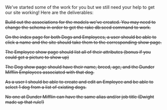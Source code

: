 
We’ve started some of the work for you but we still need your help to get our site working! Here are the deliverables:

~~Build out the associations for the models we’ve created. You may need to change the schema in order to get the rake db:seed command to work.~~

~~On the index page for both Dogs and Employees, a user should be able to click a name and the site should take them to the corresponding show page.~~

~~The Employee show page should list all of their attributes (bonus if you could get a picture to show up)~~

~~The Dog show page should have their name, breed, age, and the Dunder Mifflin Employees associated with that dog.~~

~~As a user I should be able to create and edit an Employee and be able to select 1 dog from a list of existing dogs.~~

~~No one at Dunder Mifflin can have the same alias and/or job title (Dwight made up that rule!)~~

